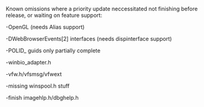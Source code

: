 Known omissions where a priority update neccessitated not finishing 
before release, or waiting on feature support:

-OpenGL (needs Alias support)

-DWebBrowserEvents[2] interfaces (needs dispinterface support)

-POLID_ guids only partially complete

-winbio_adapter.h
 
-vfw.h/vfsmsg/vfwext

-missing winspool.h stuff

-finish imagehlp.h/dbghelp.h
